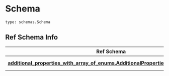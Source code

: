 # Schema
```
type: schemas.Schema
```

## Ref Schema Info
Ref Schema | Input Type | Output Type
---------- | ---------- | -----------
[**additional_properties_with_array_of_enums.AdditionalPropertiesWithArrayOfEnums**](../../../../../../../../../components/schema/additional_properties_with_array_of_enums.md) | [additional_properties_with_array_of_enums.AdditionalPropertiesWithArrayOfEnumsDictInput](../../../../../../../../../components/schema/additional_properties_with_array_of_enums.md#additionalpropertieswitharrayofenumsdictinput), [additional_properties_with_array_of_enums.AdditionalPropertiesWithArrayOfEnumsDict](../../../../../../../../../components/schema/additional_properties_with_array_of_enums.md#additionalpropertieswitharrayofenumsdict) | [additional_properties_with_array_of_enums.AdditionalPropertiesWithArrayOfEnumsDict](../../../../../../../../../components/schema/additional_properties_with_array_of_enums.md#additionalpropertieswitharrayofenumsdict)
